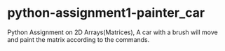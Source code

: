 # python-assignment1-painter_car
Python Assignment on 2D Arrays(Matrices), A car with a brush will move and paint the matrix according to the commands.
